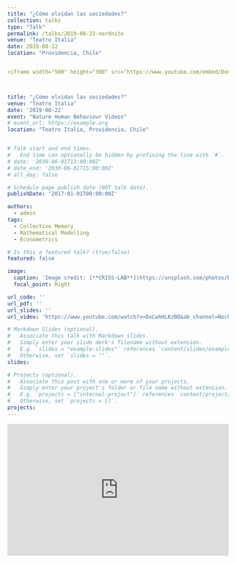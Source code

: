 ```yaml
---
title: "¿Cómo olvidan las sociedades?"
collection: talks
type: "Talk"
permalink: /talks/2019-08-22-nerdnite
venue: "Teatro Italia"
date: 2019-08-22
location: "Providencia, Chile"


<iframe width="500" height="300" src="https://www.youtube.com/embed/DoCwhHLKzBQ" frameborder="0" allow="accelerometer; autoplay; encrypted-media; gyroscope; picture-in-picture" allowfullscreen></iframe>



title: "¿Cómo olvidan las sociedades?"
venue: "Teatro Italia"
date: '2019-08-22'
event: "Nature Human Behaviour Videos"
# event_url: https://example.org
location: "Teatro Italia, Providencia, Chile"


# Talk start and end times.
#   End time can optionally be hidden by prefixing the line with `#`.
# date: '2030-06-01T13:00:00Z'
# date_end: '2030-06-01T15:00:00Z'
# all_day: false

# Schedule page publish date (NOT talk date).
publishDate: '2017-01-01T00:00:00Z'

authors: 
  - admin
tags: 
  - Collective Memory
  - Mathematical Modelling 
  - Econometrics

# Is this a featured talk? (true/false)
featured: false

image:
  caption: 'Image credit: [**CRISS-LAB**](https://unsplash.com/photos/bzdhc5b3Bxs)'
  focal_point: Right

url_code: ''
url_pdf: ''
url_slides: ''
url_video: 'https://www.youtube.com/watch?v=DoCwhHLKzBQ&ab_channel=NochesNerd%2FNerdNiteSCL'

# Markdown Slides (optional).
#   Associate this talk with Markdown slides.
#   Simply enter your slide deck's filename without extension.
#   E.g. `slides = "example-slides"` references `content/slides/example-slides.md`.
#   Otherwise, set `slides = ""`.
slides:

# Projects (optional).
#   Associate this post with one or more of your projects.
#   Simply enter your project's folder or file name without extension.
#   E.g. `projects = ["internal-project"]` references `content/project/deep-learning/index.md`.
#   Otherwise, set `projects = []`.
projects:
---
```


<!-- <div class="contenedor-responsivo">
    <iframe class="iframe-responsivo" src="https://www.youtube.com/embed/J4P4ln781D0" gesture="media"  allow="encrypted-media" allowfullscreen></iframe>
</div> -->

<div style="margin: auto; text-align: justify">


<iframe margin= "center" width="100%" height="300vh" src="https://www.youtube.com/embed/DoCwhHLKzBQ" frameborder="0" allow="accelerometer; autoplay; encrypted-media; gyroscope; picture-in-picture" allowfullscreen></iframe>

<!-- Cultural products have a life of their own: academic papers get cited and songs get downloaded. While scholars have studied these patterns, we know little about how to model the decay of attention. In this study Candia and colleagues model the attention received by cultural products, including scientific papers, patents, songs, movies, and biographies, and show that all these decay following a universal bi-exponential function, which may be due to the differing functions of communicative and cultural collective memory [1].

[1] <a href="https://www.nature.com/articles/s41562-018-0474-5" target="_blank">  The universal decay of collective memory and attention</a>. <br> <strong> Cristian Candia</strong>, C. Jara-Figueroa, Carlos Rodriguez-Sickert, Albert-László Barabási, and César Hidalgo. <br> Published in <strong> Nature Human Behaviour</strong> 2019. -->

</div>

<!-- 
Slides can be added in a few ways:

- **Create** slides using Wowchemy's [_Slides_](https://wowchemy.com/docs/managing-content/#create-slides) feature and link using `slides` parameter in the front matter of the talk file
- **Upload** an existing slide deck to `static/` and link using `url_slides` parameter in the front matter of the talk file
- **Embed** your slides (e.g. Google Slides) or presentation video on this page using [shortcodes](https://wowchemy.com/docs/writing-markdown-latex/).

Further event details, including page elements such as image galleries, can be added to the body of this page. -->
